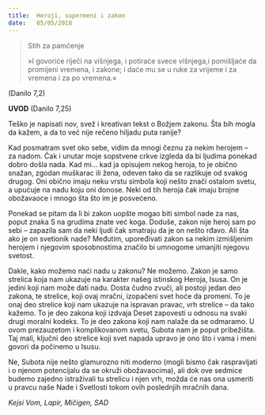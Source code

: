 ```yaml
---
title:  Heroji, supermeni i zakon
date:   05/05/2018
---
```


> <p>Stih za pamćenje</p>
> »I govoriće riječi na višnjega, i potiraće svece višnjega,i pomišljaće da promijeni vremena, i zakone; i daće mu se u ruke za vrijeme i za vremena i za po vremena.«
(Danilo 7,2)


**UVOD** (Danilo 7,25)

Teško je napisati nov, svež i kreativan tekst o Božjem zakonu. Šta bih mogla da kažem, a da to već nije rečeno hiljadu puta ranije?

Kad posmatram svet oko sebe, vidim da mnogi čeznu za nekim herojem – za nadom. Čak i unutar moje sopstvene crkve izgleda da bi ljudima ponekad dobro došla nada. Kad mi... kad ja opisujem nekog heroja, to je obično snažan, zgodan muškarac ili žena, odeven tako da se razlikuje od svakog drugog. Oni obično imaju neku vrstu simbola koji nešto znači ostalom svetu, a upućuje na nadu koju oni donose. Neki od tih heroja čak imaju brojne obožavaoce i mnogo šta što im je posvećeno.

Ponekad se pitam da li bi zakon uopšte mogao biti simbol nade za nas, poput znaka S  na grudima znate već koga. Doduše, zakon nije heroj sam po sebi – zapazila sam da neki ljudi čak smatraju da je on nešto rđavo. Ali šta ako je on svetionik nade? Međutim, upoređivati zakon sa nekim izmišljenim herojem i njegovim sposobnostima značilo bi umnogome umanjiti njegovu svetost.

Dakle, kako možemo naći nadu u zakonu? Ne možemo. Zakon je samo strelica koja nam ukazuje na karakter našeg istinskog Heroja, Isusa. On je jedini koji nam može dati nadu. Dosta čudno zvuči, ali postoji jedan deo zakona, te strelice, koji ovaj mračni, izopačeni svet hoće da promeni. To je onaj deo strelice koji nam ukazuje na ispravan pravac, vrh strelice – da tako kažemo. To je deo zakona koji izdvaja Deset zapovesti u odnosu na svaki drugi moralni kodeks. To je deo zakona koji nam nalaže da se odmaramo. U ovom prezauzetom i komplikovanom svetu, Subota nam je poput pribežišta. Taj mali, ključni deo strelice koji svet napada upravo je ono što i vama i meni govori da počinemo u Isusu.  

Ne, Subota nije nešto glamurozno niti moderno (mogli bismo čak raspravljati i o njenom potencijalu da se okruži obožavaocima), ali dok ove sedmice budemo zajedno istraživali tu strelicu i njen vrh, možda će nas ona usmeriti u pravcu naše Nade i Svetlosti tokom ovih poslednjih mračnih dana.

*Kejsi Vom, Lapir, Mičigen, SAD*

